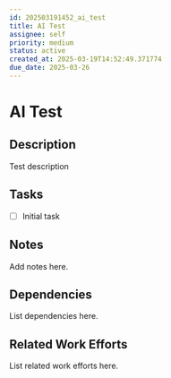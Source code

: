 ```yaml
---
id: 202503191452_ai_test
title: AI Test
assignee: self
priority: medium
status: active
created_at: 2025-03-19T14:52:49.371774
due_date: 2025-03-26
---
```


# AI Test

## Description
Test description

## Tasks
- [ ] Initial task

## Notes
Add notes here.

## Dependencies
List dependencies here.

## Related Work Efforts
List related work efforts here.